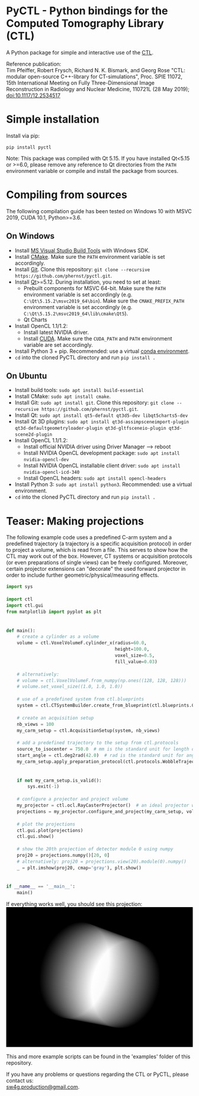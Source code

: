 # PyCTL - Python bindings for the Computed Tomography Library (CTL)

A Python package for simple and interactive use of the [CTL](https://gitlab.com/tpfeiffe/ctl).

Reference publication:  
Tim Pfeiffer, Robert Frysch, Richard N. K. Bismark, and Georg Rose
"CTL: modular open-source C++-library for CT-simulations",
Proc. SPIE 11072,
15th International Meeting on Fully Three-Dimensional Image Reconstruction in Radiology and Nuclear Medicine,
110721L (28 May 2019);
[doi:10.1117/12.2534517](https://doi.org/10.1117/12.2534517)

# Simple installation
Install via pip:
```
pip install pyctl
```
Note: This package was compiled with Qt 5.15. If you have installed Qt<5.15 or >=6.0, please remove any reference
to Qt directories from the `PATH` environment variable or compile and install the package from sources.

# Compiling from sources
The following compilation guide has been tested on Windows 10 with MSVC 2019, CUDA 10.1, Python>=3.6.

## On Windows
* Install [MS Visual Studio Build Tools](https://visualstudio.microsoft.com/downloads/) with Windows SDK.
* Install [CMake](https://cmake.org/download/). Make sure the `PATH` environment variable is set accordingly.
* Install [Git](https://git-scm.com/). Clone this repository: `git clone --recursive https://github.com/phernst/pyctl.git`.
* Install [Qt](https://www.qt.io/)>=5.12. During installation, you need to set at least:
    * Prebuilt components for MSVC 64-bit. Make sure the `PATH` environment variable is set accordingly
      (e.g. `C:\Qt\5.15.2\msvc2019_64\bin`). Make sure the `CMAKE_PREFIX_PATH` environment variable
      is set accordingly (e.g. `C:\Qt\5.15.2\msvc2019_64\lib\cmake\Qt5`).
    * Qt Charts
* Install OpenCL 1.1/1.2:
    * Install latest NVIDIA driver.
    * Install [CUDA](https://developer.nvidia.com/cuda-downloads). Make sure the `CUDA_PATH` and
      `PATH` environment variable are set accordingly.
* Install Python 3 + pip. Recommended: use a virtual [conda environment](https://www.anaconda.com/).
* `cd` into the cloned PyCTL directory and run `pip install .`

## On Ubuntu
* Install build tools: `sudo apt install build-essential`
* Install CMake: `sudo apt install cmake`.
* Install Git: `sudo apt install git`. Clone this repository: `git clone --recursive https://github.com/phernst/pyctl.git`.
* Install Qt: `sudo apt install qt5-default qt3d5-dev libqt5charts5-dev`
* Install Qt 3D plugins: `sudo apt install qt3d-assimpsceneimport-plugin qt3d-defaultgeometryloader-plugin qt3d-gltfsceneio-plugin qt3d-scene2d-plugin`
* Install OpenCL 1.1/1.2:
    * Install official NVIDIA driver using Driver Manager --> reboot
    * Install NVIDIA OpenCL development package: `sudo apt install nvidia-opencl-dev`
    * Install NVIDIA OpenCL installable client driver: `sudo apt install nvidia-opencl-icd-340`
    * Install OpenCL headers: `sudo apt install opencl-headers`
* Install Python 3: `sudo apt install python3`. Recommended: use a virtual environment.
* `cd` into the cloned PyCTL directory and run `pip install .`

# Teaser: Making projections

The following example code uses a predefined C-arm system and a predefined
trajectory (a trajectory is a specific acquisition protocol) in order to
project a volume, which is read from a file. This serves to show how the CTL
may work out of the box. However, CT systems or acquisition protocols (or even
preparations of single views) can be freely configured. Moreover, certain
projector extensions can "decorate" the used forward projector in order to
include further geometric/physical/measuring effects.

```python
import sys

import ctl
import ctl.gui
from matplotlib import pyplot as plt


def main():
    # create a cylinder as a volume
    volume = ctl.VoxelVolumeF.cylinder_x(radius=60.0,
                                         height=100.0,
                                         voxel_size=0.5,
                                         fill_value=0.03)

    # alternatively:
    # volume = ctl.VoxelVolumeF.from_numpy(np.ones((128, 128, 128)))
    # volume.set_voxel_size((1.0, 1.0, 1.0))

    # use of a predefined system from ctl.blueprints
    system = ctl.CTSystemBuilder.create_from_blueprint(ctl.blueprints.GenericCarmCT())

    # create an acquisition setup
    nb_views = 100
    my_carm_setup = ctl.AcquisitionSetup(system, nb_views)

    # add a predefined trajectory to the setup from ctl.protocols
    source_to_isocenter = 750.0  # mm is the standard unit for length dimensions
    start_angle = ctl.deg2rad(42.0)  # rad is the standard unit for angles
    my_carm_setup.apply_preparation_protocol(ctl.protocols.WobbleTrajectory(source_to_isocenter,
                                                                            start_angle))

    if not my_carm_setup.is_valid():
        sys.exit(-1)

    # configure a projector and project volume
    my_projector = ctl.ocl.RayCasterProjector()  # an ideal projector with default settings
    projections = my_projector.configure_and_project(my_carm_setup, volume)

    # plot the projections
    ctl.gui.plot(projections)
    ctl.gui.show()

    # show the 20th projection of detector module 0 using numpy
    proj20 = projections.numpy()[20, 0]
    # alternatively: proj20 = projections.view(20).module(0).numpy()
    _ = plt.imshow(proj20, cmap='gray'), plt.show()


if __name__ == '__main__':
    main()

```

If everything works well, you should see this projection:
![example-projection](examples/readme_example.png?raw=true)

This and more example scripts can be found in the 'examples' folder of this repository.

If you have any problems or questions regarding the CTL or PyCTL, please contact us:  
<sw4g.production@gmail.com>.
